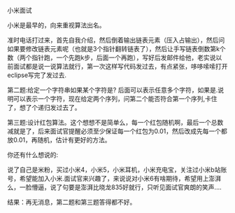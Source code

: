 小米面试

小米是最早的，向来重视算法出名。

准时电话打过来，首先自我介绍，然后倒着输出链表元素（压入占输出），然后问如果要修改链表元素呢（也就是3个指针翻转链表了），然后让手写链表倒数第k个数（两个指针跑，一个先跑k步，后面一个再跑），写好后发邮件给他，老实说以前面试都是说一说算法就行，第一次这样写代码发过去，有点紧张，哆哆嗦嗦打开eclipse写完了发过去.

第二题:给定一个字符串如果某个字符是?   后面可以表示任意多个字符，如果是.说明可以表示一个字符，现在给定两个序列，问第二个能否符合第一个序列,卡住了，想了个递归发过去了。

第三题:设计红包算法。这个想想不是简单么，每一个红包随机啊，最后一个总数减就是了，后来面试官提醒必须至少保证每一个红包为0.01，然后改成先每一个都放0.01，再随机，估计有更好的方法。

你还有什么想说的:

说了自己是米粉，买过小米4，小米5，小米耳机，小米充电宝，关注过小米b站账号，希望能加入小米.面试官来兴趣了，来说说对小米6有啥期待，希望用上澎湃么，一脸懵逼，说了句要是澎湃比晓龙835好就行，只听见面试官爽朗的笑声....

结果：再无消息，第二题和第三题答得都不好。